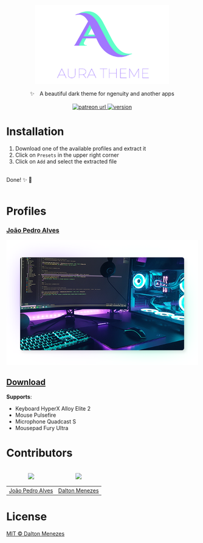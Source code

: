 <p align="center">
  <img src="https://github.com/daltonmenezes/assets/blob/master/images/aura-theme/new-heading.png?raw=true" alt="Aura Theme" width="70%" />
</p>

<p align="center">
✨ A beautiful dark theme for ngenuity and another apps
  <br><br>

  <!-- Patreon -->
  <a href="https://www.patreon.com/daltonmenezes">
    <img alt="patreon url" src="https://img.shields.io/badge/support%20on-patreon-1C1E26?style=for-the-badge&labelColor=1C1E26&color=61ffca">
  </a>

  <!-- version -->
  <a href="#">
    <img alt="version" src="https://img.shields.io/badge/version%20-v1.0.0-1C1E26?style=for-the-badge&labelColor=1C1E26&color=61ffca">
  </a>
</p>



# Installation

1. Download one of the available profiles and extract it
2. Click on `Presets` in the upper right corner
3. Click on `Add` and select the extracted file

<br/>
Done! ✨ 🎉
<br/>
<br/>

# Profiles

### [João Pedro Alves](https://github.com/joaopealves)

![img](https://raw.githubusercontent.com/daltonmenezes/assets/master/images/aura-theme/ngnuity/ngnuity-joao-pedro-alves.png)

## [Download](https://github.com/daltonmenezes/aura-theme/blob/main/packages/ngnuity/profiles/joaopealves/Aura%20Theme.hxp.zip?raw=true)

**Supports**:

- Keyboard HyperX Alloy Elite 2
- Mouse Pulsefire
- Microphone Quadcast S
- Mousepad Fury Ultra

# Contributors

<table>
  <thead>
    <tr>
      <td valign="bottom"><p align="center">
        <a href="https://github.com/joaopealves">
          <img src="https://github.com/joaopealves.png?size=100" align="center" />
        </a>
      </p></td>
      <td valign="bottom"><p align="center">
  <a href="https://github.com/daltonmenezes">
    <img src="https://github.com/daltonmenezes.png?size=100" align="center" />
  </a>
</p></td>
    </tr>
  </thead>

  <tbody>
    <tr>
      <td><a href="https://github.com/joaopealves">João Pedro Alves</a></td>
      <td><a href="https://github.com/daltonmenezes">Dalton Menezes</a></td>
    </tr>
  </tbody>
</table>

# License
[MIT © Dalton Menezes](https://github.com/daltonmenezes/aura-theme/blob/main/LICENSE)
